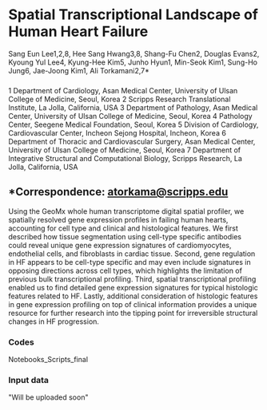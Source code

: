 # Spatial Transcriptional Landscape of Human Heart Failure

Sang Eun Lee1,2,8, Hee Sang Hwang3,8, Shang-Fu Chen2, Douglas Evans2, Kyoung Yul Lee4, Kyung-Hee Kim5, Junho Hyun1, Min-Seok Kim1, Sung-Ho Jung6, Jae-Joong Kim1, Ali Torkamani2,7* 
###
1 Department of Cardiology, Asan Medical Center, University of Ulsan College of Medicine, Seoul, Korea
2 Scripps Research Translational Institute, La Jolla, California, USA 
3 Department of Pathology, Asan Medical Center, University of Ulsan College of Medicine, Seoul, Korea
4 Pathology Center, Seegene Medical Foundation, Seoul, Korea
5 Division of Cardiology, Cardiovascular Center, Incheon Sejong Hospital, Incheon, Korea
6 Department of Thoracic and Cardiovascular Surgery, Asan Medical Center, University of Ulsan College of Medicine, Seoul, Korea
7 Department of Integrative Structural and Computational Biology, Scripps Research, La Jolla, California, USA 

## *Correspondence: atorkama@scripps.edu

Using the GeoMx whole human transcriptome digital spatial profiler, we spatially resolved gene expression profiles in failing human hearts, accounting for cell type and clinical and histological features. 
We first described how tissue segmentation using cell-type specific antibodies could reveal unique gene expression signatures of cardiomyocytes, endothelial cells, and fibroblasts in cardiac tissue. Second, gene regulation in HF appears to be cell-type specific and may even include signatures in opposing directions across cell types, which highlights the limitation of previous bulk transcriptional profiling. Third, spatial transcriptional profiling enabled us to find detailed gene expression signatures for typical histologic features related to HF. Lastly, additional consideration of histologic features in gene expression profiling on top of clinical information provides a unique resource for further research into the tipping point for irreversible structural changes in HF progression. 

### Codes
Notebooks_Scripts_final

### Input data
"Will be uploaded soon"

